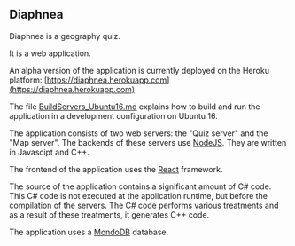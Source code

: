 ## Diaphnea

Diaphnea is a geography quiz.

It is a web application.

An alpha version of the application is currently deployed on the Heroku platform: [https://diaphnea.herokuapp.com](https://diaphnea.herokuapp.com)

The file [BuildServers_Ubuntu16.md](https://github.com/ChrL73/Diaphnea/blob/master/BuildServers_Ubuntu16.md) explains how to build and run the application in a development configuration on Ubuntu 16.

The application consists of two web servers: the "Quiz server" and the "Map server".
The backends of these servers use [NodeJS](https://nodejs.org). They are written in Javascipt and C++.

The frontend of the application uses the [React](https://reactjs.org/) framework.

The source of the application contains a significant amount of C# code. This C# code is not executed at the application runtime, but before the compilation of the servers. The C# code performs various treatments and as a result of these treatments, it generates C++ code.

The application uses a [MondoDB](https://www.mongodb.com/) database.
